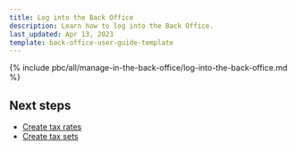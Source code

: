 ```yaml
---
title: Log into the Back Office
description: Learn how to log into the Back Office.
last_updated: Apr 13, 2023
template: back-office-user-guide-template
---
```


{% include pbc/all/manage-in-the-back-office/log-into-the-back-office.md %} <!-- To edit, see /_includes/pbc/all/manage-in-the-back-office/log-into-the-back-office.md -->

## Next steps

* [Create tax rates](/docs/pbc/all/tax-management/{{page.version}}/base-shop/manage-in-the-back-office/create-tax-rates.html)
* [Create tax sets](/docs/pbc/all/tax-management/{{page.version}}/base-shop/manage-in-the-back-office/create-tax-sets.html)
